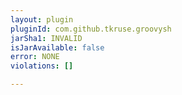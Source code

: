 ```yaml
---
layout: plugin
pluginId: com.github.tkruse.groovysh
jarSha1: INVALID
isJarAvailable: false
error: NONE
violations: []

---
```


